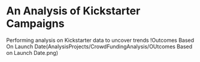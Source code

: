# An Analysis of Kickstarter Campaigns
Performing analysis on Kickstarter data to uncover trends
!Outcomes Based On Launch Date(AnalysisProjects/CrowdFundingAnalysis/OUtcomes Based on Launch Date.png)

